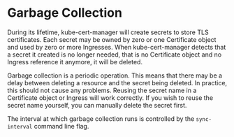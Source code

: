 # Garbage Collection

During its lifetime, kube-cert-manager will create secrets to store
TLS certificates. Each secret may be owned by zero or one Certificate
object and used by zero or more Ingresses. When kube-cert-manager
detects that a secret it created is no longer needed, that is no
Certificate object and no Ingress reference it anymore, it will be
deleted.

Garbage collection is a periodic operation. This means that there may
be a delay between deleting a resource and the secret being deleted.
In practice, this should not cause any problems. Reusing the secret
name in a Certificate object or Ingress will work correctly. If you
wish to reuse the secret name yourself, you can manually delete the
secret first.

The interval at which garbage collection runs is controlled by the
`sync-interval` command line flag.
